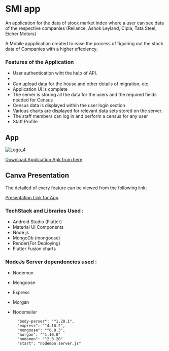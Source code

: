 

# SMI app

An application for the data of stock market index where a user can see data of the respective companies (Reliance,
Ashok Leyland, Cipla, Tata Steel, Eicher Motors)

A Mobile appplication created to ease the process of figuiring out the stock data of Companies with a higher effeciency.


### Features of the Application

* User authentication wiht the help of API.
* 
* Can upload data for the house and other details of migration, etc.
* Application Ui is complete
* The server is storing all the data for the users and the required fields needed for Census
* Census data is displayed within the user login section
* Various charts are displayed for relevant data sets stored on the server.
* The staff members can log in and perform a census for any user 
* Staff Profile




## App

![Logo_4](https://user-images.githubusercontent.com/101652869/212565988-ef829651-8c0a-4b8c-b4ed-69e2764b13f0.png)





[Download Application Apk from here](https://drive.google.com/drive/u/0/folders/1GmmpBvUy5m4wy0AmUmKOeVHzd_PrG16D)


## Canva Presentation


The detailed of every feature can be viewed from the following link:

[Presentation Link for App](https://drive.google.com/file/d/1aLI2gA5H24E-qQ2-HYcUvYT3WSMB9Jt9/view?usp=sharing)


### TechStack and Libraries Used :

* Android Studio (Flutter)
* Material UI Components
* Node js
* MongoDb (mongoose)
* Render(For Deploying)
* Flutter Fusion charts
    


### NodeJs Server dependencies used :

* Nodemon
* Mongoose
* Express
* Morgan
* Nodemailer

        "body-parser": "^1.20.1",
        "express": "^4.18.2",
        "mongoose": "^6.8.3",
        "morgan": "^1.10.0"
        "nodemon": "^2.0.20"
        "start": "nodemon server.js"


 
    
